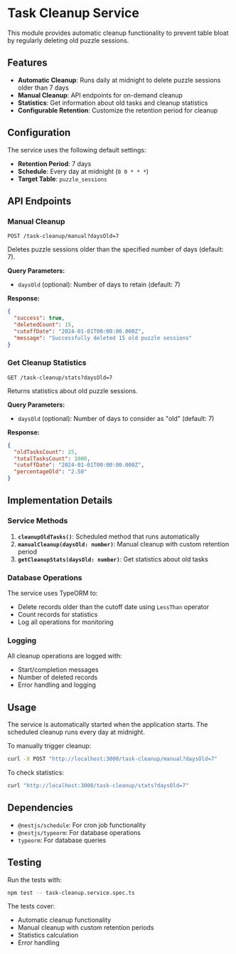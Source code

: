 # Task Cleanup Service

This module provides automatic cleanup functionality to prevent table bloat by regularly deleting old puzzle sessions.

## Features

- **Automatic Cleanup**: Runs daily at midnight to delete puzzle sessions older than 7 days
- **Manual Cleanup**: API endpoints for on-demand cleanup
- **Statistics**: Get information about old tasks and cleanup statistics
- **Configurable Retention**: Customize the retention period for cleanup

## Configuration

The service uses the following default settings:
- **Retention Period**: 7 days
- **Schedule**: Every day at midnight (`0 0 * * *`)
- **Target Table**: `puzzle_sessions`

## API Endpoints

### Manual Cleanup
```http
POST /task-cleanup/manual?daysOld=7
```
Deletes puzzle sessions older than the specified number of days (default: 7).

**Query Parameters:**
- `daysOld` (optional): Number of days to retain (default: 7)

**Response:**
```json
{
  "success": true,
  "deletedCount": 15,
  "cutoffDate": "2024-01-01T00:00:00.000Z",
  "message": "Successfully deleted 15 old puzzle sessions"
}
```

### Get Cleanup Statistics
```http
GET /task-cleanup/stats?daysOld=7
```
Returns statistics about old puzzle sessions.

**Query Parameters:**
- `daysOld` (optional): Number of days to consider as "old" (default: 7)

**Response:**
```json
{
  "oldTasksCount": 25,
  "totalTasksCount": 1000,
  "cutoffDate": "2024-01-01T00:00:00.000Z",
  "percentageOld": "2.50"
}
```

## Implementation Details

### Service Methods

1. **`cleanupOldTasks()`**: Scheduled method that runs automatically
2. **`manualCleanup(daysOld: number)`**: Manual cleanup with custom retention period
3. **`getCleanupStats(daysOld: number)`**: Get statistics about old tasks

### Database Operations

The service uses TypeORM to:
- Delete records older than the cutoff date using `LessThan` operator
- Count records for statistics
- Log all operations for monitoring

### Logging

All cleanup operations are logged with:
- Start/completion messages
- Number of deleted records
- Error handling and logging

## Usage

The service is automatically started when the application starts. The scheduled cleanup runs every day at midnight.

To manually trigger cleanup:
```bash
curl -X POST "http://localhost:3000/task-cleanup/manual?daysOld=7"
```

To check statistics:
```bash
curl "http://localhost:3000/task-cleanup/stats?daysOld=7"
```

## Dependencies

- `@nestjs/schedule`: For cron job functionality
- `@nestjs/typeorm`: For database operations
- `typeorm`: For database queries

## Testing

Run the tests with:
```bash
npm test -- task-cleanup.service.spec.ts
```

The tests cover:
- Automatic cleanup functionality
- Manual cleanup with custom retention periods
- Statistics calculation
- Error handling 